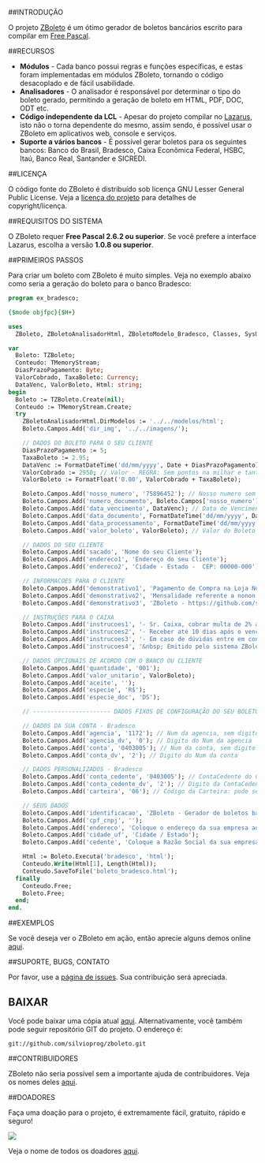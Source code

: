 ##INTRODUÇÃO

O projeto [ZBoleto](http://silvioprog.github.io/zboleto/) é um ótimo gerador de boletos bancários escrito para compilar em [Free Pascal](http://freepascal.org/).

##RECURSOS

* **Módulos** - Cada banco possui regras e funções específicas, e estas foram implementadas em módulos ZBoleto, tornando o código desacoplado e de fácil usabilidade.
* **Analisadores** - O analisador é responsável por determinar o tipo do boleto gerado, permitindo a geração de boleto em HTML, PDF, DOC, ODT etc.
* **Código independente da LCL** - Apesar do projeto compilar no [Lazarus](http://www.lazarus.freepascal.org), isto não o torna dependente do mesmo, assim sendo, é possível usar o ZBoleto em aplicativos web, console e serviços.
* **Suporte a vários bancos** - É possível gerar boletos para os seguintes bancos: Banco do Brasil, Bradesco, Caixa Econômica Federal, HSBC, Itaú, Banco Real, Santander e SICREDI.

##LICENÇA

O código fonte do ZBoleto é distribuído sob licença GNU Lesser General Public License. Veja a [licença do projeto](https://github.com/silvioprog/zboleto/blob/master/LICENCA.txt) para detalhes de copyright/licença.

##REQUISITOS DO SISTEMA

O ZBoleto requer **Free Pascal 2.6.2 ou superior**. Se você prefere a interface Lazarus, escolha a versão **1.0.8 ou superior**.

##PRIMEIROS PASSOS

Para criar um boleto com ZBoleto é muito simples. Veja no exemplo abaixo como seria a geração do boleto para o banco Bradesco:

```pascal
program ex_bradesco;

{$mode objfpc}{$H+}

uses
  ZBoleto, ZBoletoAnalisadorHtml, ZBoletoModelo_Bradesco, Classes, SysUtils;

var
  Boleto: TZBoleto;
  Conteudo: TMemoryStream;
  DiasPrazoPagamento: Byte;
  ValorCobrado, TaxaBoleto: Currency;
  DataVenc, ValorBoleto, Html: string;
begin
  Boleto := TZBoleto.Create(nil);
  Conteudo := TMemoryStream.Create;
  try
    ZBoletoAnalisadorHtml.DirModelos := '../../modelos/html';
    Boleto.Campos.Add('dir_img', '../../imagens/');

    // DADOS DO BOLETO PARA O SEU CLIENTE
    DiasPrazoPagamento := 5;
    TaxaBoleto := 2.95;
    DataVenc := FormatDateTime('dd/mm/yyyy', Date + DiasPrazoPagamento); // Prazo de X dias OU informe data: '13/04/2006';
    ValorCobrado := 2950; // Valor - REGRA: Sem pontos na milhar e tanto faz com "." ou "," ou com 1 ou 2 ou sem casa decimal
    ValorBoleto := FormatFloat('0.00', ValorCobrado + TaxaBoleto);

    Boleto.Campos.Add('nosso_numero', '75896452'); // Nosso numero sem o DV - REGRA: Máximo de 11 caracteres!
    Boleto.Campos.Add('numero_documento', Boleto.Campos['nosso_numero'].AsString); // Num do pedido ou do documento = Nosso numero
    Boleto.Campos.Add('data_vencimento', DataVenc); // Data de Vencimento do Boleto - REGRA: Formato DD/MM/AAAA
    Boleto.Campos.Add('data_documento', FormatDateTime('dd/mm/yyyy', Date)); // Data de emissão do Boleto
    Boleto.Campos.Add('data_processamento', FormatDateTime('dd/mm/yyyy', Date)); // Data de processamento do boleto (opcional)
    Boleto.Campos.Add('valor_boleto', ValorBoleto); // Valor do Boleto - REGRA: Com vírgula e sempre com duas casas depois da virgula

    // DADOS DO SEU CLIENTE
    Boleto.Campos.Add('sacado', 'Nome do seu Cliente');
    Boleto.Campos.Add('endereco1', 'Endereço do seu Cliente');
    Boleto.Campos.Add('endereco2', 'Cidade - Estado -  CEP: 00000-000');

    // INFORMACOES PARA O CLIENTE
    Boleto.Campos.Add('demonstrativo1', 'Pagamento de Compra na Loja Nonononono');
    Boleto.Campos.Add('demonstrativo2', 'Mensalidade referente a nonon nonooon nononon<br>Taxa bancária - R$ ' + FormatFloat('0.00', TaxaBoleto));
    Boleto.Campos.Add('demonstrativo3', 'ZBoleto - https://github.com/silvioprog/zboleto');

    // INSTRUÇÕES PARA O CAIXA
    Boleto.Campos.Add('instrucoes1', '- Sr. Caixa, cobrar multa de 2% após o vencimento');
    Boleto.Campos.Add('instrucoes2', '- Receber até 10 dias após o vencimento');
    Boleto.Campos.Add('instrucoes3', '- Em caso de dúvidas entre em contato conosco: xxxx@xxxx.com.br');
    Boleto.Campos.Add('instrucoes4', '&nbsp; Emitido pelo sistema ZBoletoPhp - github.com/silvioprog/zboleto');

    // DADOS OPCIONAIS DE ACORDO COM O BANCO OU CLIENTE
    Boleto.Campos.Add('quantidade', '001');
    Boleto.Campos.Add('valor_unitario', ValorBoleto);
    Boleto.Campos.Add('aceite', '');
    Boleto.Campos.Add('especie', 'R$');
    Boleto.Campos.Add('especie_doc', 'DS');

    // ---------------------- DADOS FIXOS DE CONFIGURAÇÃO DO SEU BOLETO --------------- //

    // DADOS DA SUA CONTA - Bradesco
    Boleto.Campos.Add('agencia', '1172'); // Num da agencia, sem digito
    Boleto.Campos.Add('agencia_dv', '0'); // Digito do Num da agencia
    Boleto.Campos.Add('conta', '0403005'); // Num da conta, sem digito
    Boleto.Campos.Add('conta_dv', '2'); // Digito do Num da conta

    // DADOS PERSONALIZADOS - Bradesco
    Boleto.Campos.Add('conta_cedente', '0403005'); // ContaCedente do Cliente, sem digito (Somente Números)
    Boleto.Campos.Add('conta_cedente_dv', '2'); // Digito da ContaCedente do Cliente
    Boleto.Campos.Add('carteira', '06'); // Código da Carteira: pode ser 06 ou 03

    // SEUS DADOS
    Boleto.Campos.Add('identificacao', 'ZBoleto - Gerador de boletos bancários');
    Boleto.Campos.Add('cpf_cnpj', '');
    Boleto.Campos.Add('endereco', 'Coloque o endereço da sua empresa aqui');
    Boleto.Campos.Add('cidade_uf', 'Cidade / Estado');
    Boleto.Campos.Add('cedente', 'Coloque a Razão Social da sua empresa aqui');

    Html := Boleto.Executa('bradesco', 'html');
    Conteudo.Write(Html[1], Length(Html));
    Conteudo.SaveToFile('boleto_bradesco.html');
  finally
    Conteudo.Free;
    Boleto.Free;
  end;
end.
```

##EXEMPLOS

Se você deseja ver o ZBoleto em ação, então aprecie alguns demos online [aqui](https://dl.dropboxusercontent.com/u/135304375/zboleto/exemplos.html).

##SUPORTE, BUGS, CONTATO

Por favor, use a [página de issues](https://github.com/silvioprog/zboleto/issues). Sua contribuição será apreciada.

## BAIXAR

Você pode baixar uma cópia atual [aqui](https://github.com/silvioprog/zboleto/archive/master.zip). Alternativamente, você também pode seguir repositório GIT do projeto. O endereço é:

`git://github.com/silvioprog/zboleto.git`

##CONTRIBUIDORES

ZBoleto não seria possível sem a importante ajuda de contribuidores. Veja os nomes deles [aqui](https://github.com/silvioprog/zboleto/blob/master/CONTRIBUIDORES.txt).

##DOADORES

Faça uma doação para o projeto, é extremamente fácil, gratuito, rápido e seguro!

<a href="https://www.paypal.com/cgi-bin/webscr?cmd=_donations&business=GE9VT768TLP74&lc=BR&item_name=ZBoleto&currency_code=BRL&bn=PP%2dDonationsBF%3abtn_donateCC_LG%2egif%3aNonHosted">
  <img src="https://www.paypalobjects.com/en_US/GB/i/btn/btn_donateCC_LG.gif">
</a>

Veja o nome de todos os doadores [aqui](https://github.com/silvioprog/zboleto/blob/master/DOADORES.txt).
